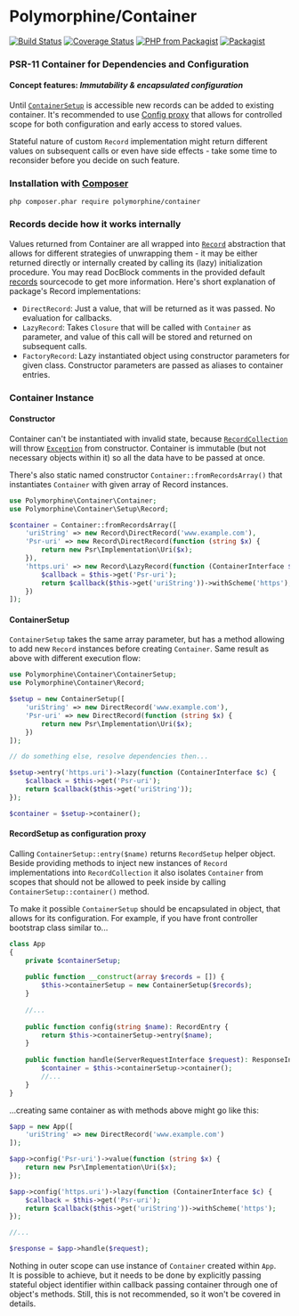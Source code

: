 # Polymorphine/Container
[![Build Status](https://travis-ci.org/shudd3r/polymorphine-container.svg?branch=develop)](https://travis-ci.org/shudd3r/container)
[![Coverage Status](https://coveralls.io/repos/github/shudd3r/polymorphine-container/badge.svg?branch=develop)](https://coveralls.io/github/shudd3r/container?branch=develop)
[![PHP from Packagist](https://img.shields.io/packagist/php-v/polymorphine/container/dev-develop.svg)](https://packagist.org/packages/polymorphine/container)
[![Packagist](https://img.shields.io/packagist/l/polymorphine/container.svg)](https://packagist.org/packages/polymorphine/container)
### PSR-11 Container for Dependencies and Configuration

#### Concept features: *Immutability & encapsulated configuration*
Until [`ContainerSetup`](src/ContainerSetup.php) is accessible new records can be added
to existing container. It's recommended to use [Config proxy](#config-proxy) that allows
for controlled scope for both configuration and early access to stored values.

Stateful nature of custom `Record` implementation might return different values on
subsequent calls or even have side effects - take some time to reconsider before you
decide on such feature.

### Installation with [Composer](https://getcomposer.org/)
    php composer.phar require polymorphine/container

### Records decide how it works internally
Values returned from Container are all wrapped into [`Record`](src/Setup/Record.php) abstraction that allows
for different strategies of unwrapping them - it may be either returned directly or internally created
by calling its (lazy) initialization procedure. You may read DocBlock comments in the provided default
[records](src/Setup/Record) sourcecode to get more information. Here's short explanation of package's
Record implementations:

- `DirectRecord`: Just a value, that will be returned as it was passed. No evaluation for callbacks.
- `LazyRecord`: Takes `Closure` that will be called with `Container` as parameter, and value of this call will be stored
and returned on subsequent calls.
- `FactoryRecord`: Lazy instantiated object using constructor parameters for given class. Constructor parameters are
passed as aliases to container entries.

### Container Instance
#### Constructor
Container can't be instantiated with invalid state, because [`RecordCollection`](src/Setup/RecordCollection.php)
will throw [`Exception`](src/Exception) from constructor. Container is immutable (but not necessary objects within it)
so all the data have to be passed at once.

There's also static named constructor `Container::fromRecordsArray()` that instantiates `Container` with given array
of Record instances.

```php
use Polymorphine\Container\Container;
use Polymorphine\Container\Setup\Record;

$container = Container::fromRecordsArray([
    'uriString' => new Record\DirectRecord('www.example.com'),
    'Psr-uri' => new Record\DirectRecord(function (string $x) {
        return new Psr\Implementation\Uri($x);
    }),
    'https.uri' => new Record\LazyRecord(function (ContainerInterface $c) {
        $callback = $this->get('Psr-uri');
        return $callback($this->get('uriString'))->withScheme('https');
    })
]);
```

#### ContainerSetup
`ContainerSetup` takes the same array parameter, but has a method allowing to add new `Record`
instances before creating `Container`. Same result as above with different execution flow:

```php
use Polymorphine\Container\ContainerSetup;
use Polymorphine\Container\Record;

$setup = new ContainerSetup([
    'uriString' => new DirectRecord('www.example.com'),
    'Psr-uri' => new DirectRecord(function (string $x) {
        return new Psr\Implementation\Uri($x);
    })
]);

// do something else, resolve dependencies then...

$setup->entry('https.uri')->lazy(function (ContainerInterface $c) {
    $callback = $this->get('Psr-uri');
    return $callback($this->get('uriString'));
});

$container = $setup->container();
```

#### RecordSetup as configuration proxy
Calling `ContainerSetup::entry($name)` returns `RecordSetup` helper object.
Beside providing methods to inject new instances of `Record` implementations
into `RecordCollection` it also isolates `Container` from scopes that should
not be allowed to peek inside by calling `ContainerSetup::container()` method.

To make it possible `ContainerSetup` should be encapsulated in object,
that allows for its configuration. For example, if you have front
controller bootstrap class similar to...

```php
class App
{
    private $containerSetup;
    
    public function __construct(array $records = []) {
        $this->containerSetup = new ContainerSetup($records);
    }
    
    //...
    
    public function config(string $name): RecordEntry {
        return $this->containerSetup->entry($name);
    }
    
    public function handle(ServerRequestInterface $request): ResponseInterface {
        $container = $this->containerSetup->container();
        //...
    }
}
```

...creating same container as with methods above might go like this:

```php
$app = new App([
    'uriString' => new DirectRecord('www.example.com')
]);

$app->config('Psr-uri')->value(function (string $x) {
    return new Psr\Implementation\Uri($x);
});

$app->config('https.uri')->lazy(function (ContainerInterface $c) {
    $callback = $this->get('Psr-uri');
    return $callback($this->get('uriString'))->withScheme('https');
});

//...

$response = $app->handle($request);
```

Nothing in outer scope can use instance of `Container` created within `App`.  
It is possible to achieve, but it needs to be done by explicitly passing
stateful object identifier within callback passing container through one of
object's methods. Still, this is not recommended, so it won't be covered in details.
